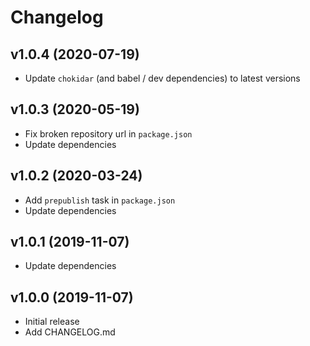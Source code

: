 # Changelog

## v1.0.4 (2020-07-19)

- Update `chokidar` (and babel / dev dependencies) to latest versions

## v1.0.3 (2020-05-19)

- Fix broken repository url in `package.json`
- Update dependencies

## v1.0.2 (2020-03-24)

- Add `prepublish` task in `package.json`
- Update dependencies

## v1.0.1 (2019-11-07)

- Update dependencies

## v1.0.0 (2019-11-07)

- Initial release
- Add CHANGELOG.md
